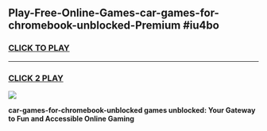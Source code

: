 
## Play-Free-Online-Games-car-games-for-chromebook-unblocked-Premium #iu4bo
<h3>
<a href="https://premium.freeplayer.one?title=car-games-for-chromebook-unblocked&ref=8M">CLICK TO PLAY</a></h3>
<hr>

<h3>
<a href="https://premium.freeplayer.one?title=car-games-for-chromebook-unblocked&ref=8M">CLICK 2 PLAY</a>
  
</h3>

<a href="https://premium.freeplayer.one?title=car-games-for-chromebook-unblocked&ref=8M"><img src="https://clearcache.store/games.png"></a>


**car-games-for-chromebook-unblocked games unblocked: Your Gateway to Fun and Accessible Online Gaming**
